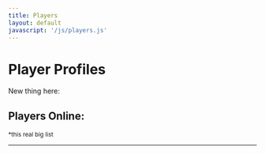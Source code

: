 ```yaml
---
title: Players
layout: default
javascript: '/js/players.js'
---
```


# Player Profiles

New thing here:


<h2 class="ever">Players Online:</h2>
<ul class="played"></ul>
<p style="font-size: 12px">*this real big list</p>
<hr />
